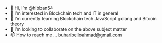 - 👋 Hi, I’m @hibban54
- 👀 I’m interested in Blockchain tech and IT in general 
- 🌱 I’m currently learning Blockchain tech JavaScript golang and Bitcoin theory 
- 💞️ I’m looking to collaborate on the above subject matter 
- 📫 How to reach me ...
buharibelloahmad@gmail.com
<!---
hibban54/hibban54 is a ✨ special ✨ repository because its `README.md` (this file) appears on your GitHub profile.
You can click the Preview link to take a look at your changes.
--->
